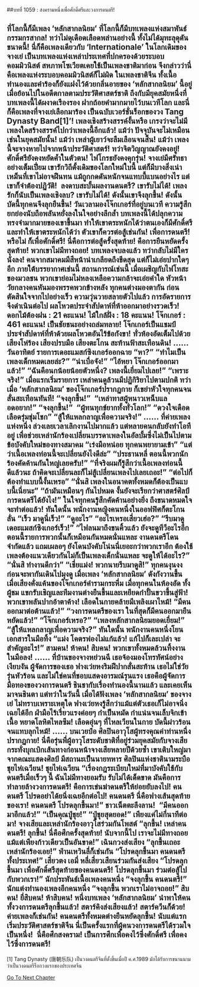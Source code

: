 ##บทที่ 1059 : สงครามหนึ่งเพื่อศักดิ์ศรีและวงการดนตรี!

ที่โลกนี้ก็มีเพลง ‘หลักสากลนิยม’
ที่โลกนี้ก็มีบทเพลงแห่งสมาพันธ์กรรมกรสากล!
ทว่าไม่ดุเดือดเลือดพล่านอย่างนี้ ทั้งไม่ได้มุทะลุดุดันขนาดนี้!
นี่ก็คือเพลงเดียวกับ ‘Internationale’ ในโลกเดิมของจางเย่ เป็นบทเพลงแห่งเหล่าประเทศที่ปกครองด้วยระบอบคอมมิวนิสต์ สหภาพโซเวียตเคยใช้เป็นเพลงชาติมาก่อน จึงกล่าวว่านี่คือเพลงแห่งระบอบคอมมิวนิสต์ก็ไม่ผิด ในเพลงชาติจีน ทั้งเนื้อทำนองและคำร้องก็ยังแฝงไว้ด้วยกลิ่นอายของ ‘หลักสากลนิยม’ นี้อยู่ เมื่อย้อนไปในอดีตกาลตามประวัติศาสตร์ชาติ ถึงกับมียุคสมัยหนึ่งที่บทเพลงนี้ได้ผงาดเรืองรอง ฝากถ้อยคำมากมายไว้บนเวทีโลก และนี่ก็คือเพลงที่จางเย่เลือกมาร้อง เป็นฉบับเวอร์ชั่นร็อกของวง Tang Dynasty Band[1]’!
เพลงเชิงสร้างสรรค์งั้นหรือ
เกรงว่าจะไม่มีเพลงใดสร้างสรรค์ไปกว่าเพลงนี้อีกแล้ว!
แม้ว่า ปัจจุบันจะไม่เหมือนเช่นในยุคสมัยนั้น!
แม้ว่า เหล่าผู้เยาว์จะลืมเลือนจนสิ้น!
แม้ว่า เพลงนี้จะจางหายไปจากหน้าประวัติศาสตร์!
ทว่าจิตวิญญาณยังคงอยู่!
ศักดิ์ศรียังคงหยัดค้ำในตัวตน!
ไฟโกรธยังคงคุกรุ่น!
จางเย่มีศรัทธาอย่างเต็มเปี่ยม เขารักวิถีดั้งเดิมของโลกใหม่ใบนี้ แต่ก็มีบางสิ่งเน่าเหม็นที่เขาไม่อาจฝืนทน แม้ถูกกดดันหนักจนแทบบี้แบนอย่างไร แต่เขาก็จำต้องปฏิวัติ! 
ลงดาบสะบั้นผลงานดนตรี?
เขารับไม่ได้!
เพลงรักก็นับเป็นเพลงเชิงลบ?
เขารับไม่ได้!
ดังนั้นเขาจึงลุกขึ้น!
ดังนั้น บัดนี้ทุกคนจึงลุกยืนขึ้น!
วันเวลามองโจ๊กเกอร์ที่อยู่บนเวที ความรู้สึกยกย่องนับถือพลันหยั่งลงในใจอย่างลึกล้ำ บทเพลงนี้ได้ปลุกความทรงจำมากมายของเขาขึ้นมา ทำให้เขาตระหนักได้ว่าตนเองก็มีศักดิ์ศรี และทำให้เขาตระหนักได้ว่า ตัวเขาก็ควรต่อสู้เช่นกัน!
เพื่อการดนตรี!
หรือไม่ ก็เพื่อศักดิ์ศรี!
นี่คือการต่อสู้ครั้งสุดท้าย!
คือการยืนหยัดครั้งสุดท้าย!
พวกเขาไม่มีทางถอย!
บทเพลงจบลงแล้ว ทว่ากลับไม่มีใครนั่งลง!
คนจากสมาคมมีสีหน้าน่าเกลียดถึงขีดสุด แต่ก็ไม่เอ่ยปากใดๆ อีก ภายใต้บรรยากาศเช่นนี้ สถานการณ์เช่นนี้ เมื่อเผชิญกับไฟโทสะของมวลชน พวกเขาย่อมไม่หลงเหลือความกล้าจะเอ่ยคำใด หัวหน้าวัยกลางคนหันมองพรรคพวกข้างหลัง ทุกคนต่างมองตากัน ก่อนตัดสินใจจากไปอย่างเร็ว
ความวุ่นวายสลายตัวไปแล้ว การอัดรายการจึงดำเนินต่อไป
ผลโหวตประจำสัปดาห์ที่ห้าออกมาอย่างรวดเร็ว!
ดอกไม้ต้องฝน : 21 คะแนน!
ไม้ใกล้ฝั่ง : 18 คะแนน!
โจ๊กเกอร์ : 461 คะแนน!
เป็นชัยชนะอย่างถล่มทลาย!
โจ๊กเกอร์เป็นแชมป์ประจำสัปดาห์ที่ห้าด้วยผลโหวตอันไร้ข้อกังขา!
ทั่วห้องอัดเต็มไปด้วยเสียงโห่ร้อง เสียงปรบมือ เสียงตะโกน สะท้านฟ้าสะเทือนดิน!
……
วันอาทิตย์
รายการเดอะแมสก์ซิงเกอร์ออกฉาย
“หา?”
“ทำไมเป็นเพลงเด็กหมดเลยล่ะ?”
“น่าเบื่อจัง!”
“ไอ้หยา โจ๊กเกอร์ออกมาแล้ว!”
“ฉันคือนกน้อยน้อยตัวหนึ่ง? เพลงนี้เยี่ยมไปเลย!”
“เพราะจริง!”
เมื่อแรกเริ่มรายการ เหล่าคนดูล้วนมีปฏิกิริยาไปตามปกติ ทว่าเมื่อ ‘หลักสากลนิยม’ ของโจ๊กเกอร์ปรากฏกาย ก็เขย่าหัวใจทุกคนจนสั่นสะเทือนทันที!
“จงลุกขึ้น!” 
“เหล่าทาสผู้หนาวเหน็บแลอดอยาก!”
“จงลุกขึ้น!” 
“ผู้ทนทุกข์ยากทั้งทั่วโลก!”
“ดวงใจเดือดเลือดรุ่มชุ่มโชก”
“สู้ให้แหลกลาญเพื่อความจริง!”
……
ที่ค่ายเพลงแห่งหนึ่ง
ล่วงเลยเวลาเลิกงานไปมากแล้ว แต่หลายคนกลับยังทำโอทีอยู่ เพื่อช่วยเหล่านักร้องเปลี่ยนบรรดาเพลงในอัลบั้มซึ่งไม่เป็นไปตามข้อบังคับใหม่ของทางสมาคม
“เร่งมือหน่อย ทุกคนพยายามเข้า”
“แต่ว่าเนื้อเพลงท่อนนี้จะเปลี่ยนยังไงดีล่ะ”
“ประธานหลี่ ตอนนี้พวกนักร้องคัดค้านกันใหญ่เลยครับ!”
“ที่จริงผมก็รู้สึกว่าเนื้อเพลงท่อนนี้ดีแล้วนะ ถ้าคิดจะเปลี่ยนละก็ไม่สู้เปลี่ยนเพลงไปเลยเถอะ!”
“ต่อไปก็ต้องทำแบบนี้งั้นเหรอ”
“นั่นสิ เพลงในอนาคตทั้งหมดก็ต้องเป็นแบบนี้เนี่ยนะ”
“ถ้ามันเหมือนๆ กันไปหมด งั้นยังจะเรียกว่าศาสตร์ศิลป์การดนตรีได้ยังไง!”
ในใจทุกคนรู้สึกคัดค้านอย่างยิ่ง ถึงขนาดหมดใจจะทำต่อแล้ว!
ทันใดนั้น พนักงานหญิงคนหนึ่งในออฟฟิศก็ตะโกนลั่น “เร็ว มาดูนี่เร็ว!”
“ดูอะไร”
“อะไรเหรอเสี่ยวเฮ่อ?”
“รีบมาดูเดอะแมสก์ซิงเกอร์เร็ว!”
“ไฟลนมาถึงขนคิ้วแล้ว ยังจะดูทีวีอะไรอีก ตอนนี้รายการพวกนั้นก็เหมือนกันหมดนั่นแหละ งานดนตรีโดนจำกัดแล้ว แถมเผลอๆ ยังโดนบังคับโน่นนี่เยอะกว่าพวกเราอีก ต้องใช้เพลงต้องแนวเดียวกันไม่ก็เป็นเพลงเด็กนั่นแหละ จะดูให้ได้อะไร?”
“นั่นสิ ทำงานดีกว่า”
“เชี่ยแม่ง! พวกนายรีบมาดูสิ!”
ทุกคนงุนงง ก่อนจะพากันเดินไปมุงดู
เมื่อเพลง ‘หลักสากลนิยม’ ดังกังวานขึ้น เมื่อเสียงคั่งแค้นของโจ๊กเกอร์คำรามกระหึ่ม เมื่อทุกคนในห้องอัด ทั้งผู้ชม แขกรับเชิญและทีมงานต่างยืนขึ้นและเหยียดกำปั้นขวาขึ้นสู่ฟ้า!
พวกเขาพลันปากอ้าตาค้าง!
เลือดในกายคล้ายมีเพลิงเผาไหม้!
“มีคนออกมาต่อต้านแล้ว!”
“วงการดนตรีของเรา ในที่สุดก็มีคนออกมายืนหยัดแล้ว!”
“โจ๊กเกอร์เหรอ?”
“เพลงหลักสากลนิยมยอดเยี่ยม!”
“สู้ให้แหลกลาญเพื่อความจริง?”
ทันใดนั้น พนักงานคนหนึ่งโยนเอกสารในมือทิ้ง “แม่ง โคตรพ่องไม่แก้แล้ว! แก้ไปก็เละเปล่า จะสำคัญอะไร!”
สามคน!
ห้าคน!
สิบคน!
พวกเขาทั้งหมดล้วนทิ้งงานในมือลง!
……
ที่บ้านของจางหย่วนฉี
เธอจ้องมองโทรทัศน์อย่างเงียบงัน
ผู้จัดการของเธอ ฟางเว่ยหงริมฝีปากสั่นสะท้าน เธอไม่ใช่วัยรุ่นหัวร้อน และไม่ใช่คนที่ชอบแสดงอารมณ์รุนแรง เธอคือผู้จัดการมือทองของวงการดนตรี ชินชากับเรื่องทำนองนี้นานแล้ว และเคยเห็นมาจนชินตา แต่ทว่าในวันนี้ เมื่อได้ฟังเพลง ‘หลักสากลนิยม’ ของจางเย่ ไม่ทราบเพราะเหตุใด ฟางเว่ยหงรู้สึกว่าแม้แต่ตัวเธอเก็ไม่อาจนิ่งเฉยได้อีก ฝ่ามือไร้เรี่ยวแรงค่อยๆ กำเป็นหมัด กำแน่นจนเล็บจิกเข้าเนื้อ หยาดโลหิตไหลซึม!
เลือดอุ่นๆ ที่ไหลเวียนในกาย บัดนี้ผ่าวร้อนจนแทบลุกไหม้!
……
บนเวยป๋อ
ศิลปินอาวุโสผู้ทรงคุณค่าท่านหนึ่งปรากฏกาย!
นี่คือรุ่นพี่ผู้อาวุโสระดับชาติที่อยู่ร่วมยุคสมัยกับจางเสีย กระทั่งบุกเบิกเส้นทางก่อนหน้าจางเสียหลายปีด้วยซ้ำ เขาเติบใหญ่มาจากคณะแสดงศิลป์ มีสถานะเป็นนายทหาร ศิลปินแห่งชาตินามระบือ ชุยไห่เฉวียน!
ชุยไห่เฉวียน “เรื่องกฎระเบียบใหม่ที่มาบังคับใช้กับดนตรีเมื่อเร็วๆ นี้ ฉันไม่มีทางยอมรับ รับไม่ได้เด็ดขาด มันคือการทำลายล้างวงการดนตรี! คือการเข่นฆ่าดนตรีให้ย่อยยับลงไป! คนดนตรี โปรดอย่าได้ยนิ่งเฉยอีกต่อไป! คนดนตรี นี่คือฟางเส้นสุดท้ายของเรา! คนดนตรี โปรดลุกขึ้นมา!”
ชาวเน็ตตะลึงลาน! 
“มีคนออกมาอีกแล้ว!”
“เป็นคุณปู่ชุย!”
“ปู่ชุยสุดยอด!”
เพียงแค่ไม่กี่นาทีต่อมา!
จางเสียและเหล่านักร้องอาวุโสร่วมกันโพสต์ “ลุกขึ้น! เหล่าคนดนตรี! ลุกขึ้น! นี่คือศึกครั้งสุดท้าย! นับจากนี้ไป เราจะไม่มีทางถอยแม้แต่เพียงก้าวเดียวเป็นอันขาด!”
เฉินกวงส่งเสียง “ลุกขึ้นเถอะ เหล่านักร้องเอย!”
ฟ่านเหวินลี่ก็เช่นกัน “โปรดลุกขึ้นมา คนดนตรีทั้งประเทศ!”
เสี่ยวตง เอมี่ หลี่เสี่ยวเสียนร่วมกันส่งเสียง “โปรดลุกขึ้นมา เพื่อศักดิ์ศรีสุดท้ายของคนดนตรี! โปรดลุกขึ้นมา ร่วมต่อสู้ไปกับพวกเรา!”
นักประพันธ์เนื้อเพลงคนหนึ่ง “จงลุกขึ้น คนดนตรี!”
นักแต่งทำนองเพลงอีกคนหนึ่ง “จงลุกขึ้น พวกเราไม่อาจถอย!”
สิบคน!
ยี่สิบคน!
ห้าสิบคน!
หนึ่งบทเพลง ‘หลักสากลนิยม’ นำพาให้คนทั้งวงการดนตรีลุกขึ้นแล้ว!
สตาร์คิงส่งเสียงแล้ว!
สตาร์ควีนก็ด้วย!
ค่ายเพลงก็เช่นกัน!
คนดนตรีทั้งหมดต่างยืนหยัดลุกขึ้น!
นับแต่แรกเริ่มประวัติศาสตร์ชาติจีน นี่เป็นครั้งแรกที่ผู้คนวงการดนตรีได้รวมใจเป็นหนึ่ง! 
นี่คือศึกสงคราม!
เป็นการศึกเพื่อคงไว้ซึ่งศักดิ์ศรี เพื่อคงไว้ซึ่งการดนตรี!
-----------------
[1] Tang Dynasty (唐朝乐队) เป็นวงดนตรีจีนที่ตั้งขึ้นเมื่อปี ค.ศ.1989 มักได้รับการขนานนามว่าเป็นวงดนตรีร็อกวงแรกของประเทศจีน


[Go To Next Chapter]( ./160.md)